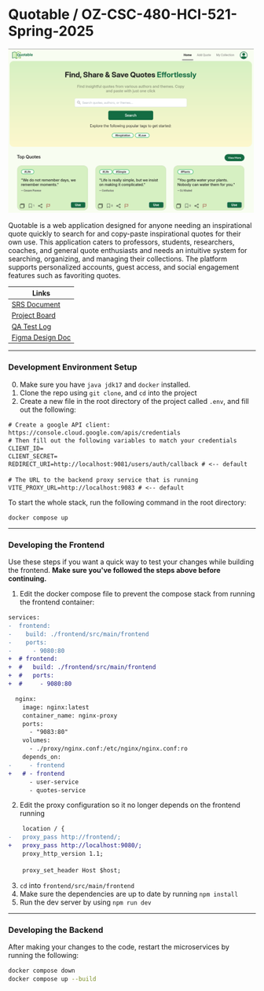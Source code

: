 <p align="center">

# Quotable / OZ-CSC-480-HCI-521-Spring-2025

<img src="frontend/src/main/frontend/public/demo.png" width="500"/>

</p>

Quotable is a web application designed for anyone needing an inspirational quote quickly to search for and copy-paste inspirational quotes for their own use. This application caters to professors, students, researchers, coaches, and general quote enthusiasts and needs an intuitive system for searching, organizing, and managing their collections. The platform supports personalized accounts, guest access, and social engagement features such as favoriting quotes.

| Links                                                                                              |
| -------------------------------------------------------------------------------------------------- |
| [SRS Document](https://docs.google.com/document/d/1eaA5o688PClz5G2ZMMQ5dVexTfmFbmaJX3fBd1d2m9Y/)   |
| [Project Board](https://github.com/orgs/Paul-Austin-Oswego-CSC480-HCI521/projects/1)               |
| [QA Test Log](https://docs.google.com/spreadsheets/d/134NhDiqUuISiPfJnnsxo-fcyLlgag4zuN_Ux8XAp5cs) |
| [Figma Design Doc](https://www.figma.com/design/hyl3PKGhSoGDiGxFTX5C3X/Draft-Med--Fi)              |

---

### Development Environment Setup

0. Make sure you have `java jdk17` and `docker` installed.
1. Clone the repo using `git clone`, and `cd` into the project
2. Create a new file in the root directory of the project called `.env`, and fill out the following:

```.env
# Create a google API client: https://console.cloud.google.com/apis/credentials
# Then fill out the following variables to match your credentials
CLIENT_ID=
CLIENT_SECRET=
REDIRECT_URI=http://localhost:9081/users/auth/callback # <-- default

# The URL to the backend proxy service that is running
VITE_PROXY_URL=http://localhost:9083 # <-- default
```

To start the whole stack, run the following command in the root directory:

```
docker compose up
```

---

### Developing the Frontend

Use these steps if you want a quick way to test your changes while building the frontend. **Make sure you've followed the steps above before continuing.**

1. Edit the docker compose file to prevent the compose stack from running the frontend container:

```diff
services:
-  frontend:
-    build: ./frontend/src/main/frontend
-    ports:
-      - 9080:80
+  # frontend:
+  #   build: ./frontend/src/main/frontend
+  #   ports:
+  #     - 9080:80
```

```diff
  nginx:
    image: nginx:latest
    container_name: nginx-proxy
    ports:
      - "9083:80"
    volumes:
      - ./proxy/nginx.conf:/etc/nginx/nginx.conf:ro
    depends_on:
-     - frontend
+   # - frontend
      - user-service
      - quotes-service
```

2. Edit the proxy configuration so it no longer depends on the frontend running

```diff
    location / {
-   proxy_pass http://frontend/;
+   proxy_pass http://localhost:9080/;
    proxy_http_version 1.1;

    proxy_set_header Host $host;
```

3. `cd` into `frontend/src/main/frontend`
4. Make sure the dependencies are up to date by running `npm install`
5. Run the dev server by using `npm run dev`

---

### Developing the Backend

After making your changes to the code, restart the microservices by running the following:

```bash
docker compose down
docker compose up --build
```
